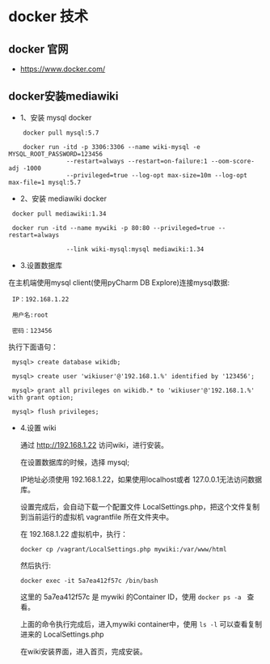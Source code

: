 # docker 技术

## docker 官网

* https://www.docker.com/

## docker安装mediawiki

* 1、安装 mysql docker

```
    docker pull mysql:5.7
 
    docker run -itd -p 3306:3306 --name wiki-mysql -e MYSQL_ROOT_PASSWORD=123456 
                --restart=always --restart=on-failure:1 --oom-score-adj -1000 
                --privileged=true --log-opt max-size=10m --log-opt max-file=1 mysql:5.7
```
 
 * 2、安装 mediawiki docker
 
```
 docker pull mediawiki:1.34
 
 docker run -itd --name mywiki -p 80:80 --privileged=true --restart=always
     
                --link wiki-mysql:mysql mediawiki:1.34
```
 
 * 3.设置数据库
 
 在主机端使用mysql client(使用pyCharm DB Explore)连接mysql数据:
 
```
 IP：192.168.1.22
 
 用户名:root
 
 密码：123456
```

 执行下面语句：
 
```
 mysql> create database wikidb;

 mysql> create user 'wikiuser'@'192.168.1.%' identified by '123456';

 mysql> grant all privileges on wikidb.* to 'wikiuser'@'192.168.1.%' with grant option;

 mysql> flush privileges;
```

* 4.设置 wiki

    通过 http://192.168.1.22 访问wiki，进行安装。
    
    在设置数据库的时候，选择 mysql; 
    
    IP地址必须使用 192.168.1.22，如果使用localhost或者 127.0.0.1无法访问数据库。
    
    设置完成后，会自动下载一个配置文件 LocalSettings.php，把这个文件复制到当前运行的虚拟机 vagrantfile 所在文件夹中。
    
    在 192.168.1.22 虚拟机中，执行：
    
    `docker cp /vagrant/LocalSettings.php mywiki:/var/www/html`
    
    然后执行:
    
    `docker exec -it 5a7ea412f57c /bin/bash`
    
    这里的 5a7ea412f57c 是 mywiki 的Container ID，使用 `docker ps -a ` 查看。
    
    上面的命令执行完成后，进入mywiki container中，使用 `ls -l` 可以查看复制进来的 LocalSettings.php
    
    在wiki安装界面，进入首页，完成安装。
    